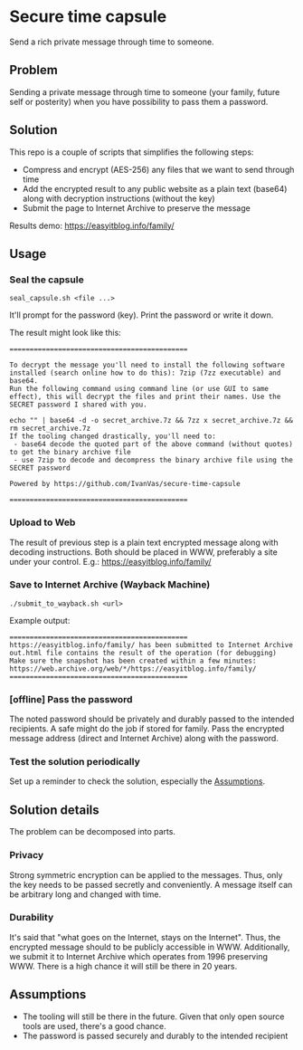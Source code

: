 # Secure time capsule
Send a rich private message through time to someone.

## Problem
Sending a private message through time to someone (your family, future self or posterity) when you have possibility to pass them a password.

## Solution
This repo is a couple of scripts that simplifies the following steps:
- Compress and encrypt (AES-256) any files that we want to send through time
- Add the encrypted result to any public website as a plain text (base64) along with decryption instructions (without the key)
- Submit the page to Internet Archive to preserve the message

Results demo: https://easyitblog.info/family/

## Usage

### Seal the capsule
`seal_capsule.sh <file ...>`

It'll prompt for the password (key). Print the password or write it down.

The result might look like this:
```
============================================

To decrypt the message you'll need to install the following software installed (search online how to do this): 7zip (7zz executable) and base64.
Run the following command using command line (or use GUI to same effect), this will decrypt the files and print their names. Use the SECRET password I shared with you.

echo "" | base64 -d -o secret_archive.7z && 7zz x secret_archive.7z && rm secret_archive.7z
If the tooling changed drastically, you'll need to:
 - base64 decode the quoted part of the above command (without quotes) to get the binary archive file
 - use 7zip to decode and decompress the binary archive file using the SECRET password

Powered by https://github.com/IvanVas/secure-time-capsule

============================================
```

### Upload to Web

The result of previous step is a plain text encrypted message along with decoding instructions. Both should be placed in WWW, preferably a site under your control.
E.g.: https://easyitblog.info/family/

### Save to Internet Archive (Wayback Machine)
`./submit_to_wayback.sh <url>`

Example output:
```
============================================
https://easyitblog.info/family/ has been submitted to Internet Archive
out.html file contains the result of the operation (for debugging)
Make sure the snapshot has been created within a few minutes:
https://web.archive.org/web/*/https://easyitblog.info/family/
============================================
```

### [offline] Pass the password
The noted password should be privately and durably passed to the intended recipients. A safe might do the job if stored for family.
Pass the encrypted message address (direct and Internet Archive) along with the password.

### Test the solution periodically
Set up a reminder to check the solution, especially the [Assumptions](#Assumptions).

## Solution details

The problem can be decomposed into parts.

### Privacy
Strong symmetric encryption can be applied to the messages. Thus, only the key needs to be passed secretly and conveniently. 
A message itself can be arbitrary long and changed with time.

### Durability
It's said that "what goes on the Internet, stays on the Internet". Thus, the encrypted message should to be publicly accessible in WWW. 
Additionally, we submit it to Internet Archive which operates from 1996 preserving WWW. There is a high chance it will still be there in 20 years.


## Assumptions
- The tooling will still be there in the future. Given that only open source tools are used, there's a good chance.
- The password is passed securely and durably to the intended recipient
